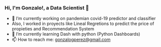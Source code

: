 ### Hi, I'm Gonzalo!, a Data Scientist 👋
- 🔭 I’m currently working on pandemian covid-19 predictor and classifier
- Also, I worked in proyects like Lineal Regretions to predict the price of propieties and Recommendation System 
- 🌱 I’m currently learning Dash with python (Python Dashboards)
- 📫 How to reach me: gonzalogperez@gmail.com
<!--
**gonzalogperez/gonzalogperez** is a ✨ _special_ ✨ repository because its `README.md` (this file) appears on your GitHub profile.

Here are some ideas to get you started:

- 🔭 I’m currently working on pandemian covid predictor
- 🌱 I’m currently learning ...
- 👯 I’m looking to collaborate on ...
- 🤔 I’m looking for help with ...
- 💬 Ask me about ...
- 📫 How to reach me: ...
- 😄 Pronouns: ...
- ⚡ Fun fact: ...
-->

